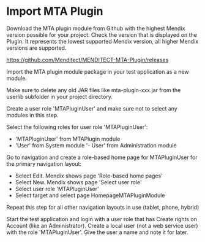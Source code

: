 # Import MTA Plugin

Download the MTA plugin module from Github with the highest Mendix version possible for your project. Check the version that is displayed on the Plugin. It represents the lowest supported Mendix version, all higher Mendix versions are supported.

https://github.com/Menditect/MENDITECT-MTA-Plugin/releases   


Import the MTA plugin module package in your test application as a new module.


Make sure to delete any old JAR files like mta-plugin-xxx.jar from the userlib subfolder in your project directory.


Create a user role 'MTAPluginUser' and make sure not to select any modules in this step.

Select the following roles for user role 'MTAPluginUser':

- 'MTAPluginUser' from MTAPlugin module
- 'User' from System module
'- User' from Administration module

Go to navigation and create a role-based home page for MTAPluginUser for the primary navigation layout:

- Select Edit. Mendix shows page 'Role-based home pages'
- Select New. Mendix shows page 'Select user role'
- Select user role 'MTAPluginUser'
- Select target and select page HomepageMTAPluginModule

Repeat this step for all other navigation layouts in use (tablet, phone, hybrid)

Start the test application and login with a user role that has Create rights on Account (like an Administrator). Create a local user (not a web service user) with the role 'MTAPluginUser'. Give the user a name and note it for later.